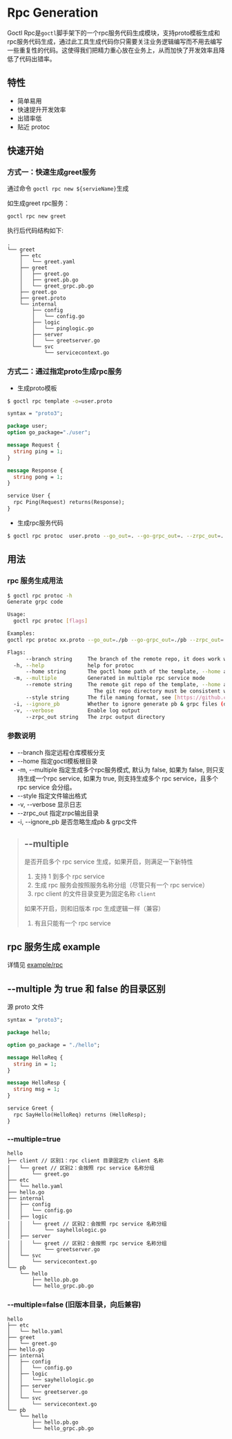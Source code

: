 # Rpc Generation

Goctl Rpc是`goctl`脚手架下的一个rpc服务代码生成模块，支持proto模板生成和rpc服务代码生成，通过此工具生成代码你只需要关注业务逻辑编写而不用去编写一些重复性的代码。这使得我们把精力重心放在业务上，从而加快了开发效率且降低了代码出错率。

## 特性

* 简单易用
* 快速提升开发效率
* 出错率低
* 贴近 protoc


## 快速开始

### 方式一：快速生成greet服务

  通过命令 `goctl rpc new ${servieName}`生成

  如生成greet rpc服务：

  ```Bash
  goctl rpc new greet
  ```

  执行后代码结构如下:

```text
.
└── greet
    ├── etc
    │   └── greet.yaml
    ├── greet
    │   ├── greet.go
    │   ├── greet.pb.go
    │   └── greet_grpc.pb.go
    ├── greet.go
    ├── greet.proto
    └── internal
        ├── config
        │   └── config.go
        ├── logic
        │   └── pinglogic.go
        ├── server
        │   └── greetserver.go
        └── svc
            └── servicecontext.go
```

### 方式二：通过指定proto生成rpc服务

* 生成proto模板

```Bash
$ goctl rpc template -o=user.proto
```
  
```proto
syntax = "proto3";

package user;
option go_package="./user";

message Request {
  string ping = 1;
}

message Response {
  string pong = 1;
}

service User {
  rpc Ping(Request) returns(Response);
}
```
  

* 生成rpc服务代码

```bash
$ goctl rpc protoc  user.proto --go_out=. --go-grpc_out=. --zrpc_out=.
```


## 用法

### rpc 服务生成用法

```Bash
$ goctl rpc protoc -h
Generate grpc code

Usage:
  goctl rpc protoc [flags]

Examples:
goctl rpc protoc xx.proto --go_out=./pb --go-grpc_out=./pb --zrpc_out=.

Flags:
      --branch string     The branch of the remote repo, it does work with --remote
  -h, --help              help for protoc
      --home string       The goctl home path of the template, --home and --remote cannot be set at the same time, if they are, --remote has higher priority
  -m, --multiple          Generated in multiple rpc service mode
      --remote string     The remote git repo of the template, --home and --remote cannot be set at the same time, if they are, --remote has higher priority
                          	The git repo directory must be consistent with the https://github.com/zeromicro/go-zero-template directory structure
      --style string      The file naming format, see [https://github.com/zeromicro/go-zero/tree/master/tools/goctl/config/readme.md] (default "gozero")
  -i, --ignore_pb         Whether to ignore generate pb & grpc files (default false)
  -v, --verbose           Enable log output
      --zrpc_out string   The zrpc output directory
```

### 参数说明

* --branch 指定远程仓库模板分支
* --home 指定goctl模板根目录
* -m, --multiple 指定生成多个rpc服务模式, 默认为 false, 如果为  false, 则只支持生成一个rpc service, 如果为 true, 则支持生成多个 rpc service，且多个 rpc service 会分组。
* --style 指定文件输出格式
* -v, --verbose 显示日志
* --zrpc_out 指定zrpc输出目录
* -i, --ignore_pb 是否忽略生成pb & grpc文件

> ## --multiple
> 是否开启多个 rpc service 生成，如果开启，则满足一下新特性
> 1. 支持 1 到多个 rpc service 
> 2. 生成 rpc 服务会按照服务名称分组（尽管只有一个 rpc service）
> 3. rpc client 的文件目录变更为固定名称 `client`
> 
> 如果不开启，则和旧版本 rpc 生成逻辑一样（兼容）
> 1. 有且只能有一个 rpc service


## rpc 服务生成 example
详情见 [example/rpc](https://github.com/zeromicro/go-zero/tree/master/tools/goctl/example)

## --multiple 为 true 和 false 的目录区别
源 proto 文件

```protobuf
syntax = "proto3";

package hello;

option go_package = "./hello";

message HelloReq {
  string in = 1;
}

message HelloResp {
  string msg = 1;
}

service Greet {
  rpc SayHello(HelloReq) returns (HelloResp);
}
```

### --multiple=true

```text
hello
├── client // 区别1：rpc client 目录固定为 client 名称
│   └── greet // 区别2：会按照 rpc service 名称分组
│       └── greet.go
├── etc
│   └── hello.yaml
├── hello.go
├── internal
│   ├── config
│   │   └── config.go
│   ├── logic
│   │   └── greet // 区别2：会按照 rpc service 名称分组
│   │       └── sayhellologic.go
│   ├── server
│   │   └── greet // 区别2：会按照 rpc service 名称分组
│   │       └── greetserver.go
│   └── svc
│       └── servicecontext.go
└── pb
    └── hello
        ├── hello.pb.go
        └── hello_grpc.pb.go
```

### --multiple=false (旧版本目录，向后兼容)
```text
hello
├── etc
│   └── hello.yaml
├── greet
│   └── greet.go
├── hello.go
├── internal
│   ├── config
│   │   └── config.go
│   ├── logic
│   │   └── sayhellologic.go
│   ├── server
│   │   └── greetserver.go
│   └── svc
│       └── servicecontext.go
└── pb
    └── hello
        ├── hello.pb.go
        └── hello_grpc.pb.go
```